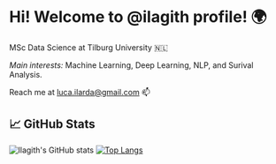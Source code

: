 # Hi! Welcome to @ilagith profile! 🌍 

MSc Data Science at Tilburg University 🇳🇱

*Main interests:*  Machine Learning, Deep Learning, NLP, and Surival Analysis.

Reach me at luca.ilarda@gmail.com 📫

## 📈 GitHub Stats

![Ilagith's GitHub stats](https://github-readme-stats.vercel.app/api?username=ilagith&show_icons=true&theme=vue)
[![Top Langs](https://github-readme-stats.vercel.app/api/top-langs/?username=ilagith&langs_count=6)](https://github.com/ilagith/github-readme-stats)


<!---
ilagith/ilagith is a ✨ special ✨ repository because its `README.md` (this file) appears on your GitHub profile.
You can click the Preview link to take a look at your changes.
--->
